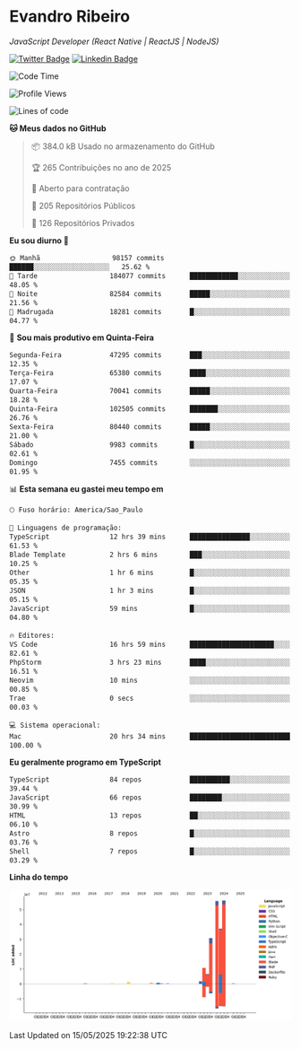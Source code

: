# Evandro **Ribeiro**

*JavaScript Developer (React Native | ReactJS | NodeJS)*

[![Twitter Badge](https://img.shields.io/badge/-@ribeiroevandro-201B2D?style=flat-square&labelColor=201B2D&logo=twitter&logoColor=white&link=https://twitter.com/ribeiroevandro)](https://twitter.com/ribeiroevandro) 
[![Linkedin Badge](https://img.shields.io/badge/-Evandro%20Ribeiro-201B2D?style=flat-square&logo=Linkedin&logoColor=white&link=https://www.linkedin.com/in/ribeiroevandro)](https://www.linkedin.com/in/ribeiroevandro) 


<!--START_SECTION:waka-->
![Code Time](http://img.shields.io/badge/Code%20Time-4%2C450%20hrs%2053%20mins-blue)

![Profile Views](http://img.shields.io/badge/Visualizac%C3%B5es%20do%20perfil-0-blue)

![Lines of code](https://img.shields.io/badge/Desde%20o%20Hello%20World%20eu%20escrevi-201.6%20million%20linhas%20de%20c%C3%B3digo-blue)

**🐱 Meus dados no GitHub** 

> 📦 384.0 kB Usado no armazenamento do GitHub 
 > 
> 🏆 265 Contribuições no ano de 2025
 > 
> 💼 Aberto para contratação
 > 
> 📜 205 Repositórios Públicos 
 > 
> 🔑 126 Repositórios Privados 
 > 
**Eu sou diurno 🐤** 

```text
🌞 Manhã                  98157 commits       ██████░░░░░░░░░░░░░░░░░░░   25.62 % 
🌆 Tarde                  184077 commits      ████████████░░░░░░░░░░░░░   48.05 % 
🌃 Noite                  82584 commits       █████░░░░░░░░░░░░░░░░░░░░   21.56 % 
🌙 Madrugada              18281 commits       █░░░░░░░░░░░░░░░░░░░░░░░░   04.77 % 
```
📅 **Sou mais produtivo em Quinta-Feira** 

```text
Segunda-Feira            47295 commits       ███░░░░░░░░░░░░░░░░░░░░░░   12.35 % 
Terça-Feira              65380 commits       ████░░░░░░░░░░░░░░░░░░░░░   17.07 % 
Quarta-Feira             70041 commits       █████░░░░░░░░░░░░░░░░░░░░   18.28 % 
Quinta-Feira             102505 commits      ███████░░░░░░░░░░░░░░░░░░   26.76 % 
Sexta-Feira              80440 commits       █████░░░░░░░░░░░░░░░░░░░░   21.00 % 
Sábado                   9983 commits        █░░░░░░░░░░░░░░░░░░░░░░░░   02.61 % 
Domingo                  7455 commits        ░░░░░░░░░░░░░░░░░░░░░░░░░   01.95 % 
```


📊 **Esta semana eu gastei meu tempo em** 

```text
🕑︎ Fuso horário: America/Sao_Paulo

💬 Linguagens de programação: 
TypeScript               12 hrs 39 mins      ███████████████░░░░░░░░░░   61.53 % 
Blade Template           2 hrs 6 mins        ███░░░░░░░░░░░░░░░░░░░░░░   10.25 % 
Other                    1 hr 6 mins         █░░░░░░░░░░░░░░░░░░░░░░░░   05.35 % 
JSON                     1 hr 3 mins         █░░░░░░░░░░░░░░░░░░░░░░░░   05.15 % 
JavaScript               59 mins             █░░░░░░░░░░░░░░░░░░░░░░░░   04.80 % 

🔥 Editores: 
VS Code                  16 hrs 59 mins      █████████████████████░░░░   82.61 % 
PhpStorm                 3 hrs 23 mins       ████░░░░░░░░░░░░░░░░░░░░░   16.51 % 
Neovim                   10 mins             ░░░░░░░░░░░░░░░░░░░░░░░░░   00.85 % 
Trae                     0 secs              ░░░░░░░░░░░░░░░░░░░░░░░░░   00.03 % 

💻 Sistema operacional: 
Mac                      20 hrs 34 mins      █████████████████████████   100.00 % 
```

**Eu geralmente programo em TypeScript** 

```text
TypeScript               84 repos            ██████████░░░░░░░░░░░░░░░   39.44 % 
JavaScript               66 repos            ████████░░░░░░░░░░░░░░░░░   30.99 % 
HTML                     13 repos            ██░░░░░░░░░░░░░░░░░░░░░░░   06.10 % 
Astro                    8 repos             █░░░░░░░░░░░░░░░░░░░░░░░░   03.76 % 
Shell                    7 repos             █░░░░░░░░░░░░░░░░░░░░░░░░   03.29 % 
```



**Linha do tempo**

![Lines of Code chart](https://raw.githubusercontent.com/ribeiroevandro/ribeiroevandro/main/assets/bar_graph.png)


 Last Updated on 15/05/2025 19:22:38 UTC
<!--END_SECTION:waka-->
